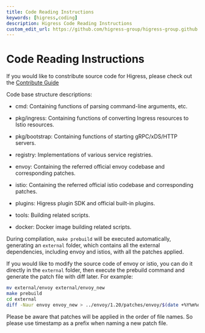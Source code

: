 ```yaml
---
title: Code Reading Instructions
keywords: [higress,coding]
description: Higress Code Reading Instructions
custom_edit_url: https://github.com/higress-group/higress-group.github.io/blob/main/i18n/zh-cn/docusaurus-plugin-content-docs/current/dev/code.md
---
```


# Code Reading Instructions

If you would like to constribute source code for Higress, please check out the [Contribute Guide](../developers/guide_dev.md)

Code base structure descriptions:

- cmd: Containing functions of parsing command-line arguments, etc.

- pkg/ingress: Containing functions of converting Ingress resources to Istio resources.

- pkg/bootstrap: Containing functions of starting gRPC/xDS/HTTP servers.

- registry: Implementations of various service registries.

- envoy: Containing the referred official envoy codebase and corresponding patches.

- istio: Containing the referred official istio codebase and corresponding patches.

- plugins: Higress plugin SDK and official built-in plugins.

- tools: Building related scripts.

- docker: Docker image building related scripts.

During compilation, `make prebuild` will be executed automatically, generating an `external` folder, which contains all the external dependencies, including envoy and istios, with all the patches applied.

If you would like to modify the source code of envoy or istio, you can do it directly in the `external` folder, then execute the prebuild command and generate the patch file with diff later. For example:

```bash
mv external/envoy external/envoy_new
make prebuild
cd external
diff -Naur envoy envoy_new > ../envoy/1.20/patches/envoy/$(date +%Y%m%d)-what-changed.patch
```

Please be aware that patches will be applied in the order of file names. So please use timestamp as a prefix when naming a new patch file.

